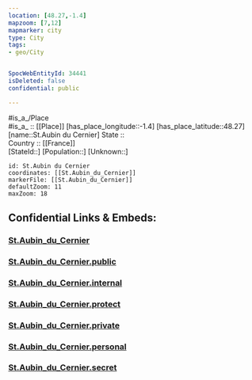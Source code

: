 ```yaml
---
location: [48.27,-1.4] 
mapzoom: [7,12] 
mapmarker: city 
type: City
tags:
- geo/City


SpocWebEntityId: 34441
isDeleted: false
confidential: public

---
```

#is_a_/Place  
#is_a_ :: [[Place]] 
[has_place_longitude::-1.4] 
[has_place_latitude::48.27] 
[name::St.Aubin du Cernier] 
State ::  
Country :: [[France]]  
[StateId::] 
[Population::] 
[Unknown::] 


```leaflet
id: St.Aubin du Cernier
coordinates: [[St.Aubin_du_Cernier]] 
markerFile: [[St.Aubin_du_Cernier]] 
defaultZoom: 11 
maxZoom: 18
```


## Confidential Links & Embeds: 

### [St.Aubin_du_Cernier](/_Standards/Earth/Continent/Europe/Europe~West/France/regions~France/Bretagne/departments~Bretagne/Ille-et-Vilaine/communes~Ille-et-Vilaine/Fougères-Vitré/cities~Fougères-Vitré/St.Aubin_du_Cernier.md) 

### [St.Aubin_du_Cernier.public](/_public/Earth/Continent/Europe/Europe~West/France/regions~France/Bretagne/departments~Bretagne/Ille-et-Vilaine/communes~Ille-et-Vilaine/Fougères-Vitré/cities~Fougères-Vitré/St.Aubin_du_Cernier.public.md) 

### [St.Aubin_du_Cernier.internal](/_internal/Earth/Continent/Europe/Europe~West/France/regions~France/Bretagne/departments~Bretagne/Ille-et-Vilaine/communes~Ille-et-Vilaine/Fougères-Vitré/cities~Fougères-Vitré/St.Aubin_du_Cernier.internal.md) 

### [St.Aubin_du_Cernier.protect](/_protect/Earth/Continent/Europe/Europe~West/France/regions~France/Bretagne/departments~Bretagne/Ille-et-Vilaine/communes~Ille-et-Vilaine/Fougères-Vitré/cities~Fougères-Vitré/St.Aubin_du_Cernier.protect.md) 

### [St.Aubin_du_Cernier.private](/_private/Earth/Continent/Europe/Europe~West/France/regions~France/Bretagne/departments~Bretagne/Ille-et-Vilaine/communes~Ille-et-Vilaine/Fougères-Vitré/cities~Fougères-Vitré/St.Aubin_du_Cernier.private.md) 

### [St.Aubin_du_Cernier.personal](/_personal/Earth/Continent/Europe/Europe~West/France/regions~France/Bretagne/departments~Bretagne/Ille-et-Vilaine/communes~Ille-et-Vilaine/Fougères-Vitré/cities~Fougères-Vitré/St.Aubin_du_Cernier.personal.md) 

### [St.Aubin_du_Cernier.secret](/_secret/Earth/Continent/Europe/Europe~West/France/regions~France/Bretagne/departments~Bretagne/Ille-et-Vilaine/communes~Ille-et-Vilaine/Fougères-Vitré/cities~Fougères-Vitré/St.Aubin_du_Cernier.secret.md)

